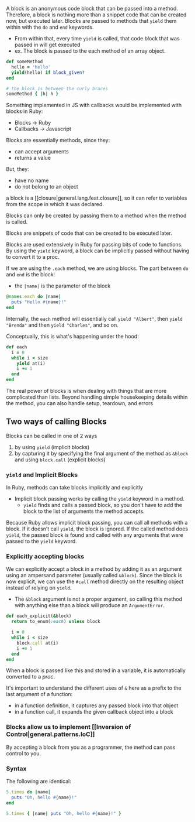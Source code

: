 
A block is an anonymous code block that can be passed into a method. Therefore, a block is nothing more than a snippet code that can be created now, but executed later. Blocks are passed to methods that `yield` them within with the `do` and `end` keywords.
- From within that, every time `yield` is called, that code block that was passed in will get executed
- ex. The block is passed to the each method of an array object.

```rb
def someMethod
  hello = 'hello'
  yield(hello) if block_given?
end

# the block is between the curly braces
someMethod { |h| h }
```

Something implemented in JS with callbacks would be implemented with blocks in Ruby:
- Blocks -> Ruby
- Callbacks -> Javascript

Blocks are essentially methods, since they:
- can accept arguments
- returns a value

But, they:
- have no name
- do not belong to an object

a block is a [[closure|general.lang.feat.closure]], so it can refer to variables from the scope in which it was declared.

Blocks can only be created by passing them to a method when the method is called.

Blocks are snippets of code that can be created to be executed later.

Blocks are used extensively in Ruby for passing bits of code to functions. By using the `yield` keyword, a block can be implicitly passed without having to convert it to a proc.

If we are using the `.each` method, we are using blocks. The part between `do` and `end` is the block:
- the `|name|` is the parameter of the block
```rb
@names.each do |name|
  puts "Hello #{name}!"
end
```

Internally, the `each` method will essentially call `yield "Albert"`, then `yield "Brenda"` and then `yield "Charles"`, and so on.

Conceptually, this is what's happening under the hood:
```rb
def each
  i = 0
  while i < size
    yield at(i)
    i += 1
  end
end
```

The real power of blocks is when dealing with things that are more complicated than lists. Beyond handling simple housekeeping details within the method, you can also handle setup, teardown, and errors

## Two ways of calling Blocks
Blocks can be called in one of 2 ways
1. by using `yield` (implicit blocks)
2. by capturing it by specifying the final argument of the method as `&block` and using `block.call` (explicit blocks)

### `yield` and Implicit Blocks
In Ruby, methods can take blocks implicitly and explicitly
- Implicit block passing works by calling the `yield` keyword in a method.
  - `yield` finds and calls a passed block, so you don’t have to add the block to the list of arguments the method accepts.

Because Ruby allows implicit block passing, you can call all methods with a block. If it doesn’t call `yield`, the block is ignored. If the called method does `yield`, the passed block is found and called with any arguments that were passed to the `yield` keyword.

### Explicitly accepting blocks
We can explicitly accept a block in a method by adding it as an argument using an ampersand parameter (usually called `&block`). Since the block is now explicit, we can use the `#call` method directly on the resulting object instead of relying on `yield`.
- The `&block` argument is not a proper argument, so calling this method with anything else than a block will produce an `ArgumentError`.

```rb
def each_explicit(&block)
  return to_enum(:each) unless block

  i = 0
  while i < size
    block.call at(i)
    i += 1
  end
end
```

When a block is passed like this and stored in a variable, it is automatically converted to a *proc*.

It's important to understand the different uses of `&` here as a prefix to the last argument of a function:
- in a function definition, it captures any passed block into that object
- in a function call, it expands the given callback object into a block

### Blocks allow us to implement [[Inversion of Control|general.patterns.IoC]]
By accepting a block from you as a programmer, the method can pass control to you.

### Syntax
The following are identical:
```rb
5.times do |name|
  puts "Oh, hello #{name}!"
end

5.times { |name| puts "Oh, hello #{name}!" }
```
